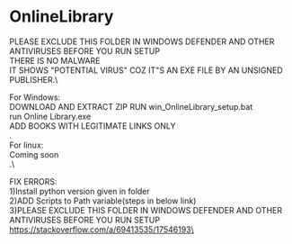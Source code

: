 # OnlineLibrary

PLEASE EXCLUDE THIS FOLDER IN WINDOWS DEFENDER AND OTHER ANTIVIRUSES BEFORE YOU RUN SETUP\
THERE IS NO MALWARE\
IT SHOWS "POTENTIAL VIRUS" COZ IT"S AN EXE FILE BY AN UNSIGNED PUBLISHER.\

For Windows:\
DOWNLOAD AND EXTRACT ZIP
RUN win_OnlineLibrary_setup.bat\
run Online Library.exe\
ADD BOOKS WITH LEGITIMATE LINKS ONLY\
.\
For linux:\
Coming soon\
.\

FIX ERRORS:\
1)Install python version given in folder\
2)ADD Scripts to Path variable(steps in below link)\
3)PLEASE EXCLUDE THIS FOLDER IN WINDOWS DEFENDER AND OTHER ANTIVIRUSES BEFORE YOU RUN SETUP
https://stackoverflow.com/a/69413535/17546193\
